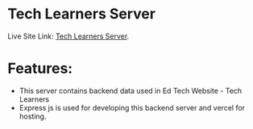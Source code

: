 # Tech Learners Server

Live Site Link: [Tech Learners Server](https://tech-learners-server.vercel.app/).

# Features:

- This server contains backend data used in Ed Tech Website - Tech Learners
- Express js is used for developing this backend server and vercel for hosting.

